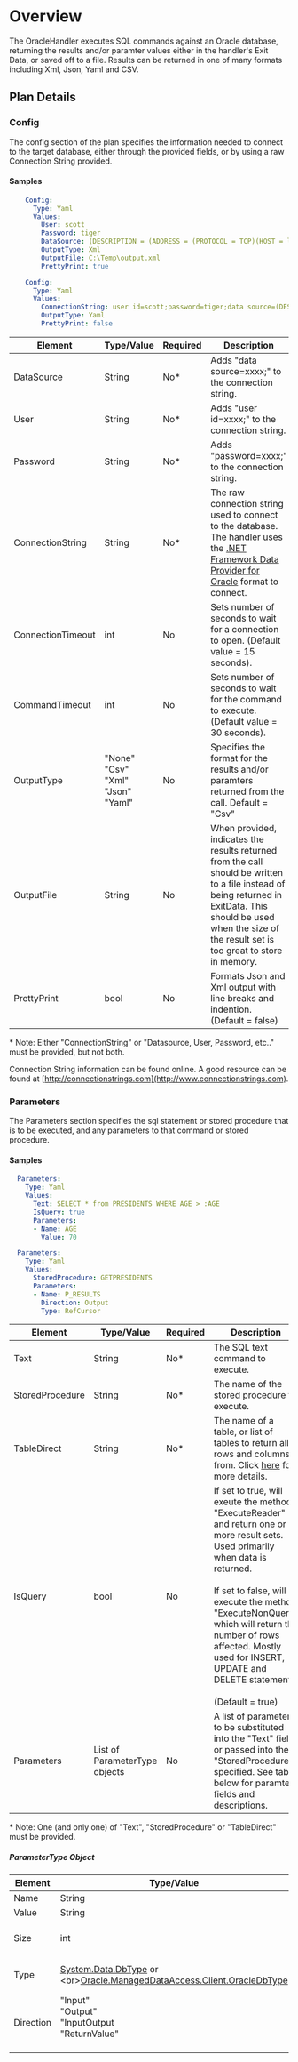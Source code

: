 # Overview
The OracleHandler executes SQL commands against an Oracle database, returning the results and/or paramter values
either in the handler's Exit Data, or saved off to a file.  Results can be returned in one of many formats including Xml, Json, Yaml and CSV.

## Plan Details
### Config

The config section of the plan specifies the information needed to connect to the target database, either through the provided fields, or by using a raw Connection String provided.

#### Samples
````yaml
    Config:
      Type: Yaml
      Values:
        User: scott
        Password: tiger
        DataSource: (DESCRIPTION = (ADDRESS = (PROTOCOL = TCP)(HOST = localhost)(PORT = 1521))(CONNECT_DATA =(SERVER = DEDICATED)(SERVICE_NAME = XE)))
        OutputType: Xml
        OutputFile: C:\Temp\output.xml
        PrettyPrint: true
````
````yaml
    Config:
      Type: Yaml
      Values:
        ConnectionString: user id=scott;password=tiger;data source=(DESCRIPTION = (ADDRESS = (PROTOCOL = TCP)(HOST = localhost)(PORT = 1521))(CONNECT_DATA =(SERVER = DEDICATED)(SERVICE_NAME = XE)));
        OutputType: Yaml
        PrettyPrint: false
````


|Element|Type/Value|Required|Description
|-------|----|--------|-----------
|DataSource|String|No*|Adds "data source=xxxx;" to the connection string.
|User|String|No*|Adds "user id=xxxx;" to the connection string.
|Password|String|No*|Adds "password=xxxx;" to the connection string.
|ConnectionString|String|No*|The raw connection string used to connect to the database.  The handler uses the [.NET Framework Data Provider for Oracle](https://www.connectionstrings.com/oracle/) format to connect.
|ConnectionTimeout|int|No|Sets number of seconds to wait for a connection to open.  (Default value = 15 seconds).
|CommandTimeout|int|No|Sets number of seconds to wait for the command to execute.  (Default value = 30 seconds).
|OutputType|"None"<br>"Csv"<br>"Xml"<br>"Json"<br>"Yaml"|No|Specifies the format for the results and/or paramters returned from the call.  Default = "Csv"
|OutputFile|String|No|When provided, indicates the results returned from the call should be written to a file instead of being returned in ExitData.  This should be used when the size of the result set is too great to store in memory.
|PrettyPrint|bool|No|Formats Json and Xml output with line breaks and indention.  (Default = false)

\* Note: Either "ConnectionString" or "Datasource, User, Password, etc.." must be provided, but not both.

Connection String information can be found online.  A good resource can be found at [http://connectionstrings.com](http://www.connectionstrings.com).

### Parameters

The Parameters section specifies the sql statement or stored procedure that is to be executed, and any parameters to that command or stored procedure.

#### Samples
````yaml
  Parameters:
    Type: Yaml
    Values:
      Text: SELECT * from PRESIDENTS WHERE AGE > :AGE
      IsQuery: true
      Parameters:
      - Name: AGE
        Value: 70
````

````yaml
  Parameters:
    Type: Yaml
    Values:
      StoredProcedure: GETPRESIDENTS
      Parameters:
      - Name: P_RESULTS
        Direction: Output
        Type: RefCursor
````

|Element|Type/Value|Required|Description
|-------|----|--------|-----------
|Text|String|No*|The SQL text command to execute.
|StoredProcedure|String|No*|The name of the stored procedure to execute.
|TableDirect|String|No*|The name of a table, or list of tables to return all rows and columns from.   Click [here](https://msdn.microsoft.com/en-us/library/system.data.commandtype(v=vs.110).aspx) for more details.
|IsQuery|bool|No|If set to true, will exeute the method "ExecuteReader" and return one or more result sets.  Used primarily when data is returned.<br><br>If set to false, will execute the method "ExecuteNonQuery" which will return the number of rows affected.  Mostly used for INSERT, UPDATE and DELETE statements.<br><br>(Default = true)
|Parameters|List of ParameterType objects|No|A list of parameters to be substituted into the "Text" field, or passed into the "StoredProcedure" specified.  See table below for paramter fields and descriptions.

\* Note: One (and only one) of "Text", "StoredProcedure" or "TableDirect" must be provided.

##### ParameterType Object
|Element|Type/Value|Required|Description
|-------|----|--------|-----------
|Name|String|No|The name of the variable.
|Value|String|No|The value for the variable.
|Size|int|No|The size of the variable.  Used primarily to allocate enough space for values returned in Output or InputOutput variables.
|Type|[System.Data.DbType](https://msdn.microsoft.com/en-us/library/system.data.dbtype(v=vs.110).aspx) or <br>[Oracle.ManagedDataAccess.Client.OracleDbType](https://docs.oracle.com/cd/B19306_01/win.102/b14307/OracleDbTypeEnumerationType.htm)|No|Maps to the [System.Data.DbType](https://msdn.microsoft.com/en-us/library/system.data.dbtype(v=vs.110).aspx) or [Oracle.ManagedDataAccess.Client.OracleDbType](https://docs.oracle.com/cd/B19306_01/win.102/b14307/OracleDbTypeEnumerationType.htm) class.  Represents the variable type.
|Direction|"Input"<br>"Output"<br>"InputOutput<br>"ReturnValue"<br><br>|No|Maps to System.Data.ParameterDirection class.  Represents the direction of the variable.
